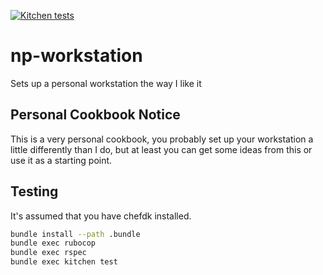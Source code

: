 [![Kitchen tests](https://github.com/nickpegg/cookbook-np-workstation/actions/workflows/test.yml/badge.svg)](https://github.com/nickpegg/cookbook-np-workstation/actions/workflows/test.yml)

# np-workstation
Sets up a personal workstation the way I like it

## Personal Cookbook Notice
This is a very personal cookbook, you probably set up your workstation a little
differently than I do, but at least you can get some ideas from this or use it
as a starting point.

## Testing
It's assumed that you have chefdk installed.

```bash
bundle install --path .bundle
bundle exec rubocop
bundle exec rspec
bundle exec kitchen test
```
